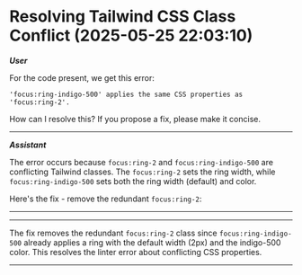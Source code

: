 <!-- Generated by SpecStory -->

# Resolving Tailwind CSS Class Conflict (2025-05-25 22:03:10)

_**User**_

For the code present, we get this error:
```
'focus:ring-indigo-500' applies the same CSS properties as 'focus:ring-2'.
```
How can I resolve this? If you propose a fix, please make it concise.

---

_**Assistant**_

The error occurs because `focus:ring-2` and `focus:ring-indigo-500` are conflicting Tailwind classes. The `focus:ring-2` sets the ring width, while `focus:ring-indigo-500` sets both the ring width (default) and color.

Here's the fix - remove the redundant `focus:ring-2`:

---



---

The fix removes the redundant `focus:ring-2` class since `focus:ring-indigo-500` already applies a ring with the default width (2px) and the indigo-500 color. This resolves the linter error about conflicting CSS properties.

---

